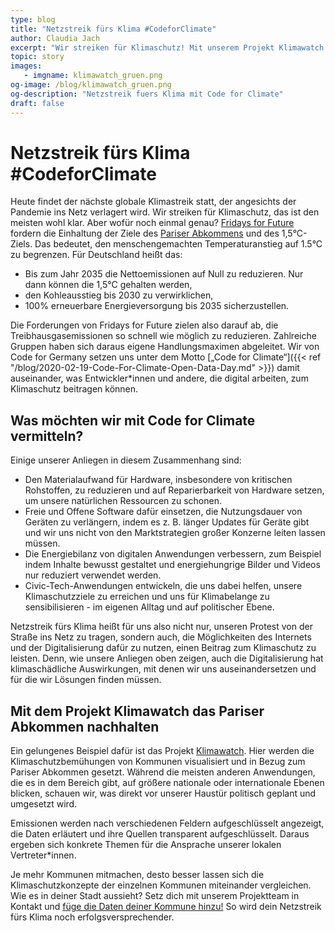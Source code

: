 ```yaml
---
type: blog
title: "Netzstreik fürs Klima #CodeforClimate"
author: Claudia Jach
excerpt: "Wir streiken für Klimaschutz! Mit unserem Projekt Klimawatch zeigen wir, wo wir in Kommunen bei der Umsetzung des Pariser Abkommens stehen." 
topic: story
images:
   - imgname: klimawatch_gruen.png
og-image: /blog/klimawatch_gruen.png
og-description: "Netzstreik fuers Klima mit Code for Climate"
draft: false
---
```


# Netzstreik fürs Klima #CodeforClimate

Heute findet der nächste globale Klimastreik statt, der angesichts der Pandemie ins Netz verlagert wird. Wir streiken für Klimaschutz, das ist den meisten wohl klar. Aber wofür noch einmal genau? [Fridays for Future](https://fridaysforfuture.de/forderungen/) fordern die Einhaltung der Ziele des [Pariser Abkommens](https://unfccc.int/process-and-meetings/the-paris-agreement/the-paris-agreement) und des 1,5°C-Ziels. Das bedeutet, den menschengemachten Temperaturanstieg auf 1.5°C zu begrenzen. Für Deutschland heißt das:

* Bis zum Jahr 2035 die Nettoemissionen auf Null zu reduzieren. Nur dann können die 1,5°C gehalten werden,
* den Kohleausstieg bis 2030 zu verwirklichen,
* 100% erneuerbare Energieversorgung bis 2035 sicherzustellen.

Die Forderungen von Fridays for Future zielen also darauf ab, die Treibhausgasemissionen so schnell wie möglich zu reduzieren. Zahlreiche Gruppen haben sich daraus eigene Handlungsmaximen abgeleitet. Wir von Code for Germany setzen uns unter dem Motto [„Code for Climate“]({{< ref "/blog/2020-02-19-Code-For-Climate-Open-Data-Day.md" >}}) damit auseinander, was Entwickler\*innen und andere, die digital arbeiten, zum Klimaschutz beitragen können.

## Was möchten wir mit Code for Climate vermitteln?

Einige unserer Anliegen in diesem Zusammenhang sind:

* Den Materialaufwand für Hardware, insbesondere von kritischen Rohstoffen, zu reduzieren und auf Reparierbarkeit von Hardware setzen, um unsere natürlichen Ressourcen zu schonen.
* Freie und Offene Software dafür einsetzen, die Nutzungsdauer von Geräten zu verlängern, indem es z. B. länger Updates für Geräte gibt und wir uns nicht von den Marktstrategien großer Konzerne leiten lassen müssen.
* Die Energiebilanz von digitalen Anwendungen verbessern, zum Beispiel indem Inhalte bewusst gestaltet und energiehungrige Bilder und Videos nur reduziert verwendet werden.
* Civic-Tech-Anwendungen entwickeln, die uns dabei helfen, unsere Klimaschutzziele zu erreichen und uns für Klimabelange zu sensibilisieren - im eigenen Alltag und auf politischer Ebene.

Netzstreik fürs Klima heißt für uns also nicht nur, unseren Protest von der Straße ins Netz zu tragen, sondern auch, die Möglichkeiten des Internets und der Digitalisierung dafür zu nutzen, einen Beitrag zum Klimaschutz zu leisten. Denn, wie unsere Anliegen oben zeigen, auch die Digitalisierung hat klimaschädliche Auswirkungen, mit denen wir uns auseinandersetzen und für die wir Lösungen finden müssen.

## Mit dem Projekt Klimawatch das Pariser Abkommen nachhalten

Ein gelungenes Beispiel dafür ist das Projekt [Klimawatch](https://klimawatch.de/). Hier werden die Klimaschutzbemühungen von Kommunen visualisiert und in Bezug zum Pariser Abkommen gesetzt. Während die meisten anderen Anwendungen, die es in dem Bereich gibt, auf größere nationale oder internationale Ebenen blicken, schauen wir, was direkt vor unserer Haustür politisch geplant und umgesetzt wird.

Emissionen werden nach verschiedenen Feldern aufgeschlüsselt angezeigt, die Daten erläutert und ihre Quellen transparent aufgeschlüsselt. Daraus ergeben sich konkrete Themen für die Ansprache unserer lokalen Vertreter\*innen.

Je mehr Kommunen mitmachen, desto besser lassen sich die Klimaschutzkonzepte der einzelnen Kommunen miteinander vergleichen. Wie es in deiner Stadt aussieht? Setz dich mit unserem Projektteam in Kontakt und [füge die Daten deiner Kommune hinzu!](https://klimawatch.de/anleitung/) So wird dein Netzstreik fürs Klima noch erfolgsversprechender.
